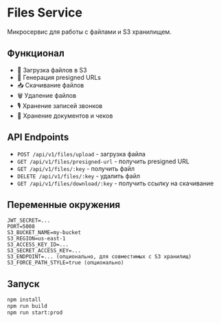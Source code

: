 # Files Service

Микросервис для работы с файлами и S3 хранилищем.

## Функционал

- 📁 Загрузка файлов в S3
- 🔗 Генерация presigned URLs
- 📥 Скачивание файлов
- 🗑️ Удаление файлов
- 🎙️ Хранение записей звонков
- 📄 Хранение документов и чеков

## API Endpoints

- `POST /api/v1/files/upload` - загрузка файла
- `GET /api/v1/files/presigned-url` - получить presigned URL
- `GET /api/v1/files/:key` - получить файл
- `DELETE /api/v1/files/:key` - удалить файл
- `GET /api/v1/files/download/:key` - получить ссылку на скачивание

## Переменные окружения

```env
JWT_SECRET=...
PORT=5008
S3_BUCKET_NAME=my-bucket
S3_REGION=us-east-1
S3_ACCESS_KEY_ID=...
S3_SECRET_ACCESS_KEY=...
S3_ENDPOINT=... (опционально, для совместимых с S3 хранилищ)
S3_FORCE_PATH_STYLE=true (опционально)
```

## Запуск

```bash
npm install
npm run build
npm run start:prod
```















